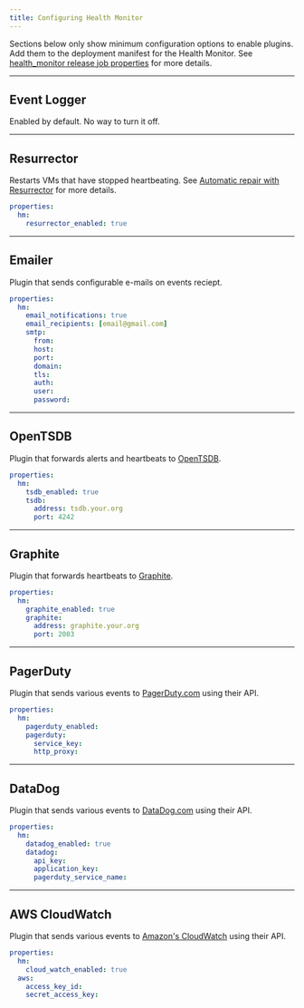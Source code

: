 ```yaml
---
title: Configuring Health Monitor
---
```


Sections below only show minimum configuration options to enable plugins. Add them to the deployment manifest for the Health Monitor. See [health_monitor release job properties](http://bosh.io/jobs/health_monitor?source=github.com/cloudfoundry/bosh) for more details.

---
## <a name="logger"></a> Event Logger

Enabled by default. No way to turn it off.

---
## <a name="resurrector"></a> Resurrector

Restarts VMs that have stopped heartbeating. See [Automatic repair with Resurrector](resurrector.html) for more details.

```yaml
properties:
  hm:
    resurrector_enabled: true
```

---
## <a name="emailer"></a> Emailer

Plugin that sends configurable e-mails on events reciept.

```yaml
properties:
  hm:
    email_notifications: true
    email_recipients: [email@gmail.com]
    smtp:
      from:
      host:
      port:
      domain:
      tls:
      auth:
      user:
      password:
```

---
## <a name="tsdb"></a> OpenTSDB

Plugin that forwards alerts and heartbeats to [OpenTSDB](http://opentsdb.net/).

```yaml
properties:
  hm:
    tsdb_enabled: true
    tsdb:
      address: tsdb.your.org
      port: 4242
```

---
## <a name="graphite"></a> Graphite

Plugin that forwards heartbeats to [Graphite](https://graphite.readthedocs.org/en/latest/).

```yaml
properties:
  hm:
    graphite_enabled: true
    graphite:
      address: graphite.your.org
      port: 2003
```

---
## <a name="pagerduty"></a> PagerDuty

Plugin that sends various events to [PagerDuty.com](http://pagerduty.com) using their API.

```yaml
properties:
  hm:
    pagerduty_enabled:
    pagerduty:
      service_key:
      http_proxy:
```

---
## <a name="datadog"></a> DataDog

Plugin that sends various events to [DataDog.com](http://datadoghq.com) using their API.

```yaml
properties:
  hm:
    datadog_enabled: true
    datadog:
      api_key:
      application_key:
      pagerduty_service_name:
```

---
## <a name="cloudwatch"></a> AWS CloudWatch

Plugin that sends various events to [Amazon's CloudWatch](http://aws.amazon.com/cloudwatch/) using their API.

```yaml
properties:
  hm:
    cloud_watch_enabled: true
  aws:
    access_key_id:
    secret_access_key:
```
